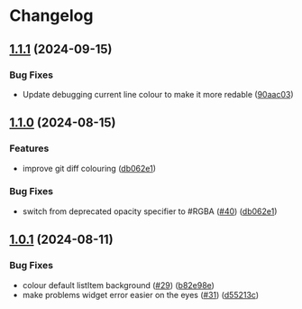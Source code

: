 # Changelog

## [1.1.1](https://github.com/catppuccin/fleet/compare/v1.1.0...v1.1.1) (2024-09-15)


### Bug Fixes

* Update debugging current line colour to make it more redable ([90aac03](https://github.com/catppuccin/fleet/commit/90aac03ac39a7ebaaec845f59d7b40bbbb97f9bb))

## [1.1.0](https://github.com/catppuccin/fleet/compare/v1.0.1...v1.1.0) (2024-08-15)


### Features

* improve git diff colouring ([db062e1](https://github.com/catppuccin/fleet/commit/db062e16dba7f22fc03a0a46a7e64d4217c53c62))


### Bug Fixes

* switch from deprecated opacity specifier to #RGBA ([#40](https://github.com/catppuccin/fleet/issues/40)) ([db062e1](https://github.com/catppuccin/fleet/commit/db062e16dba7f22fc03a0a46a7e64d4217c53c62))

## [1.0.1](https://github.com/catppuccin/fleet/compare/v1.0.0...v1.0.1) (2024-08-11)


### Bug Fixes

* colour default listItem background ([#29](https://github.com/catppuccin/fleet/issues/29)) ([b82e98e](https://github.com/catppuccin/fleet/commit/b82e98e5772355bdb5ad5557c32d8ace8c82a3bf))
* make problems widget error easier on the eyes ([#31](https://github.com/catppuccin/fleet/issues/31)) ([d55213c](https://github.com/catppuccin/fleet/commit/d55213c06577077807df43c55876a2c562fd2230))
